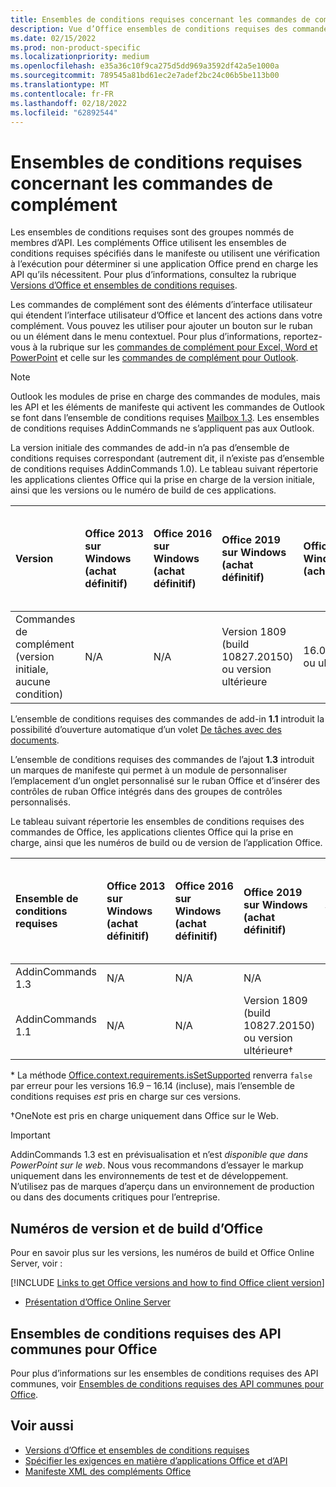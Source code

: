 ```yaml
---
title: Ensembles de conditions requises concernant les commandes de complément
description: Vue d’Office ensembles de conditions requises des commandes de l’autre.
ms.date: 02/15/2022
ms.prod: non-product-specific
ms.localizationpriority: medium
ms.openlocfilehash: e35a36c10f9ca275d5dd969a3592df42a5e1000a
ms.sourcegitcommit: 789545a81bd61ec2e7adef2bc24c06b5be113b00
ms.translationtype: MT
ms.contentlocale: fr-FR
ms.lasthandoff: 02/18/2022
ms.locfileid: "62892544"
---
```

# <a name="add-in-commands-requirement-sets"></a>Ensembles de conditions requises concernant les commandes de complément

Les ensembles de conditions requises sont des groupes nommés de membres d’API. Les compléments Office utilisent les ensembles de conditions requises spécifiés dans le manifeste ou utilisent une vérification à l’exécution pour déterminer si une application Office prend en charge les API qu’ils nécessitent. Pour plus d’informations, consultez la rubrique [Versions d’Office et ensembles de conditions requises](../../develop/office-versions-and-requirement-sets.md).

Les commandes de complément sont des éléments d’interface utilisateur qui étendent l’interface utilisateur d’Office et lancent des actions dans votre complément. Vous pouvez les utiliser pour ajouter un bouton sur le ruban ou un élément dans le menu contextuel. Pour plus d’informations, reportez-vous à la rubrique sur les [commandes de complément pour Excel, Word et PowerPoint](../../design/add-in-commands.md) et celle sur les [commandes de complément pour Outlook](../../outlook/add-in-commands-for-outlook.md).

> [!NOTE]
> Outlook les modules de prise en charge des commandes de modules, mais les API et les éléments de manifeste qui activent les commandes de Outlook se font dans l’ensemble de conditions requises [Mailbox 1.3](../objectmodel/requirement-set-1.3/outlook-requirement-set-1.3.md). Les ensembles de conditions requises AddinCommands ne s’appliquent pas aux Outlook.

La version initiale des commandes de add-in n’a pas d’ensemble de conditions requises correspondant (autrement dit, il n’existe pas d’ensemble de conditions requises AddinCommands 1.0). Le tableau suivant répertorie les applications clientes Office qui la prise en charge de la version initiale, ainsi que les versions ou le numéro de build de ces applications.  

| Version   |  Office 2013 sur Windows<br>(achat définitif) | Office 2016 sur Windows<br>(achat définitif) | Office 2019 sur Windows<br>(achat définitif) | Office 2021 sur Windows<br>(achat définitif) | Office pour Windows<br>(abonnement)   |  Office sur iPad<br>(abonnement)  |  Office sur Mac<br>(les deux abonnements<br> et achat Office sur Mac 2019 et ultérieur)   | Office sur le web  |
|:-----|:-----|:-----|:-----|:-----|:-----|:-----|:-----|:-----|
| Commandes de complément (version initiale, aucune condition) | N/A | N/A | Version 1809 (build 10827.20150) ou version ultérieure| 16.0.14326.20454 ou ultérieur |Version 1603 (build 6769.0000) ou ultérieure | S/O | 15.33 ou version ultérieure| Janvier 2016 |

L’ensemble de conditions requises des commandes de add-in **1.1** introduit la possibilité d’ouverture automatique d’un volet [De tâches avec des documents](../../develop/automatically-open-a-task-pane-with-a-document.md).

L’ensemble de conditions requises des commandes de l’ajout **1.3** introduit un marques de manifeste qui permet à un module de personnaliser l’emplacement d’un onglet personnalisé sur le ruban Office et d’insérer des contrôles de ruban Office intégrés dans des groupes de contrôles personnalisés.

Le tableau suivant répertorie les ensembles de conditions requises des commandes de Office, les applications clientes Office qui la prise en charge, ainsi que les numéros de build ou de version de l’application Office.

|  Ensemble de conditions requises  |  Office 2013 sur Windows<br>(achat définitif) | Office 2016 sur Windows<br>(achat définitif) | Office 2019 sur Windows<br>(achat définitif) |  Office 2021 sur Windows<br>(achat définitif) | Office pour Windows<br>(abonnement)   |  Office sur iPad<br>(abonnement)  |  Office sur Mac<br>(les deux abonnements<br> et achat Office sur Mac 2019 et ultérieur)   | Office sur le web  |  
|:-----|:-----|:-----|:-----|:-----|:-----|:-----|:-----|:-----|
| AddinCommands 1.3  | N/A | N/A | N/A | N/A | Non prise en charge | N/A | Non prise en charge | Novembre 2020 |
| AddinCommands 1.1  | N/A | N/A  | Version 1809 (build 10827.20150) ou version ultérieure&dagger; | 16.0.14326.20454 ou ultérieur&dagger; | Version 1705 (build 8121.1000) ou ultérieure&dagger; | N/A | 15.34 ou ultérieure&dagger;\*| Mai 2017 |

\* La méthode [Office.context.requirements.isSetSupported](/javascript/api/office/office.requirementsetsupport#office-office-requirementsetsupport-issetsupported-member(1)) renverra `false` par erreur pour les versions 16.9 &ndash; 16.14 (incluse), mais l’ensemble de conditions requises *est* pris en charge sur ces versions.

&dagger;OneNote est pris en charge uniquement dans Office sur le Web.

> [!IMPORTANT]
> AddinCommands 1.3 est en prévisualisation et n’est *disponible que dans PowerPoint sur le web*. Nous vous recommandons d’essayer le markup uniquement dans les environnements de test et de développement. N’utilisez pas de marques d’aperçu dans un environnement de production ou dans des documents critiques pour l’entreprise.

## <a name="office-versions-and-build-numbers"></a>Numéros de version et de build d’Office

Pour en savoir plus sur les versions, les numéros de build et Office Online Server, voir :

[!INCLUDE [Links to get Office versions and how to find Office client version](../../includes/links-get-office-versions-builds.md)]
- [Présentation d’Office Online Server](/officeonlineserver/office-online-server-overview)

## <a name="office-common-api-requirement-sets"></a>Ensembles de conditions requises des API communes pour Office

Pour plus d’informations sur les ensembles de conditions requises des API communes, voir [Ensembles de conditions requises des API communes pour Office](office-add-in-requirement-sets.md).

## <a name="see-also"></a>Voir aussi

- [Versions d’Office et ensembles de conditions requises](../../develop/office-versions-and-requirement-sets.md)
- [Spécifier les exigences en matière d’applications Office et d’API](../../develop/specify-office-hosts-and-api-requirements.md)
- [Manifeste XML des compléments Office](../../develop/add-in-manifests.md)
